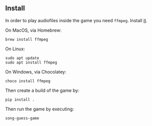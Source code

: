 ## Install

In order to play audiofiles inside the game you need `ffmpeg`. Install [it](https://ffmpeg.org/download.html).

On MacOS, via Homebrew:
```
brew install ffmpeg
```

On Linux:
```
sudo apt update
sudo apt install ffmpeg
```

On Windows, via Chocolatey:
```
choco install ffmpeg
```

Then create a build of the game by:
```
pip install .
```

Then run the game by executing:
```
song-guess-game
```
